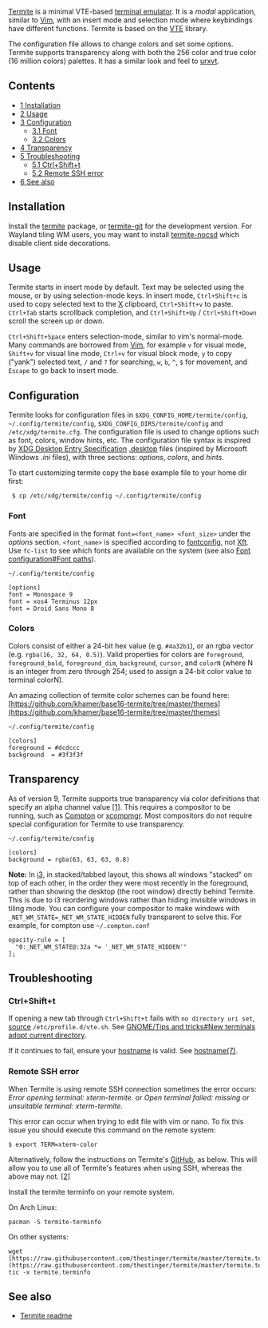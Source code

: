 [Termite](https://www.github.com/thestinger/termite) is a minimal VTE-based [terminal emulator](/index.php/Category:Terminal_emulators "Category:Terminal emulators"). It is a *modal* application, similar to [Vim](/index.php/Vim "Vim"), with an insert mode and selection mode where keybindings have different functions. Termite is based on the [VTE](https://developer.gnome.org/vte/unstable/) library.

The configuration file allows to change colors and set some options. Termite supports transparency along with both the 256 color and true color (16 million colors) palettes. It has a similar look and feel to [urxvt](/index.php/Urxvt "Urxvt").

## Contents

*   [1 Installation](#Installation)
*   [2 Usage](#Usage)
*   [3 Configuration](#Configuration)
    *   [3.1 Font](#Font)
    *   [3.2 Colors](#Colors)
*   [4 Transparency](#Transparency)
*   [5 Troubleshooting](#Troubleshooting)
    *   [5.1 Ctrl+Shift+t](#Ctrl+Shift+t)
    *   [5.2 Remote SSH error](#Remote_SSH_error)
*   [6 See also](#See_also)

## Installation

Install the [termite](https://www.archlinux.org/packages/?name=termite) package, or [termite-git](https://aur.archlinux.org/packages/termite-git/) for the development version. For Wayland tiling WM users, you may want to install [termite-nocsd](https://aur.archlinux.org/packages/termite-nocsd/) which disable client side decorations.

## Usage

Termite starts in insert mode by default. Text may be selected using the mouse, or by using selection-mode keys. In insert mode, `Ctrl+Shift+c` is used to copy selected text to the [X](/index.php/X "X") clipboard, `Ctrl+Shift+v` to paste. `Ctrl+Tab` starts scrollback completion, and `Ctrl+Shift+Up` / `Ctrl+Shift+Down` scroll the screen up or down.

`Ctrl+Shift+Space` enters selection-mode, similar to vim's normal-mode. Many commands are borrowed from [Vim](/index.php/Vim "Vim"), for example `v` for visual mode, `Shift+v` for visual line mode, `Ctrl+v` for visual block mode, `y` to copy ("yank") selected text, `/` and `?` for searching, `w`, `b`, `^`, `$` for movement, and `Escape` to go back to insert mode.

## Configuration

Termite looks for configuration files in `$XDG_CONFIG_HOME/termite/config`, `~/.config/termite/config`, `$XDG_CONFIG_DIRS/termite/config` and `/etc/xdg/termite.cfg`. The configuration file is used to change options such as font, colors, window hints, etc. The configuration file syntax is inspired by [XDG Desktop Entry Specification](https://standards.freedesktop.org/desktop-entry-spec/latest/) [.desktop](/index.php/.desktop ".desktop") files (inspired by Microsoft Windows *.ini* files), with three sections: *options*, *colors*, and *hints*.

To start customizing termite copy the base example file to your home dir first:

```
 $ cp /etc/xdg/termite/config ~/.config/termite/config

```

### Font

Fonts are specified in the format `font=<font_name> <font_size>` under the *options* section. `<font_name>` is specified according to [fontconfig](/index.php/Fontconfig "Fontconfig"), not [Xft](/index.php/X_Logical_Font_Description "X Logical Font Description"). Use `fc-list` to see which fonts are available on the system (see also [Font configuration#Font paths](/index.php/Font_configuration#Font_paths "Font configuration")).

 `~/.config/termite/config` 
```
[options]
font = Monospace 9
font = xos4 Terminus 12px
font = Droid Sans Mono 8
```

### Colors

Colors consist of either a 24-bit hex value (e.g. `#4a32b1`), or an rgba vector (e.g. `rgba(16, 32, 64, 0.5)`). Valid properties for colors are `foreground`, `foreground_bold`, `foreground_dim`, `background`, `cursor`, and `colorN` (where N is an integer from zero through 254; used to assign a 24-bit color value to terminal colorN).

An amazing collection of termite color schemes can be found here: [https://github.com/khamer/base16-termite/tree/master/themes](https://github.com/khamer/base16-termite/tree/master/themes)

 `~/.config/termite/config` 
```
[colors]
foreground = #dcdccc
background  = #3f3f3f
```

## Transparency

As of version 9, Termite supports true transparency via color definitions that specify an alpha channel value [[1]](https://github.com/thestinger/termite/issues/191). This requires a compositor to be running, such as [Compton](/index.php/Compton "Compton") or [xcompmgr](https://www.archlinux.org/packages/?name=xcompmgr). Most compositors do not require special configuration for Termite to use transparency.

 `~/.config/termite/config` 
```
[colors]
background = rgba(63, 63, 63, 0.8)
```

**Note:** In [i3](/index.php/I3 "I3"), in stacked/tabbed layout, this shows all windows "stacked" on top of each other, in the order they were most recently in the foreground, rather than showing the desktop (the root window) directly behind Termite. This is due to i3 reordering windows rather than hiding invisible windows in tiling mode. You can configure your compositor to make windows with `_NET_WM_STATE=_NET_WM_STATE_HIDDEN` fully transparent to solve this. For example, for compton use `~/.compton.conf` 
```
opacity-rule = [
  "0:_NET_WM_STATE@:32a *= '_NET_WM_STATE_HIDDEN'"
];
```

## Troubleshooting

### Ctrl+Shift+t

If opening a new tab through `Ctrl+Shift+t` fails with `no directory uri set`, [source](/index.php/Source "Source") `/etc/profile.d/vte.sh`. See [GNOME/Tips and tricks#New terminals adopt current directory](/index.php/GNOME/Tips_and_tricks#New_terminals_adopt_current_directory "GNOME/Tips and tricks").

If it continues to fail, ensure your [hostname](/index.php/Hostname "Hostname") is valid. See [hostname(7)](https://jlk.fjfi.cvut.cz/arch/manpages/man/hostname.7).

### Remote SSH error

When Termite is using remote SSH connection sometimes the error occurs: *Error opening terminal: xterm-termite.* or *Open terminal failed: missing or unsuitable terminal: xterm-termite.*

This error can occur when trying to edit file with vim or nano. To fix this issue you should execute this command on the remote system:

```
$ export TERM=xterm-color

```

Alternatively, follow the instructions on Termite's [GitHub](https://github.com/thestinger/termite#terminfo), as below. This will allow you to use all of Termite's features when using SSH, whereas the above may not. [[2]](https://github.com/thestinger/termite/issues/229#issuecomment-250659169)

Install the termite terminfo on your remote system.

On Arch Linux:

```
pacman -S termite-terminfo

```

On other systems:

```
wget [https://raw.githubusercontent.com/thestinger/termite/master/termite.terminfo](https://raw.githubusercontent.com/thestinger/termite/master/termite.terminfo)
tic -x termite.terminfo

```

## See also

*   [Termite readme](https://github.com/thestinger/termite/blob/master/README.rst)
